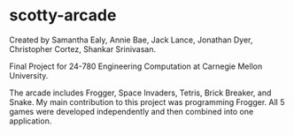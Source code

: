 # scotty-arcade

Created by Samantha Ealy, Annie Bae, Jack Lance, Jonathan Dyer, Christopher Cortez, Shankar Srinivasan.

Final Project for 24-780 Engineering Computation at Carnegie Mellon University.

The arcade includes Frogger, Space Invaders, Tetris, Brick Breaker, and Snake. My main contribution to this project was programming Frogger. All 5 games were developed independently and then combined into one application.
